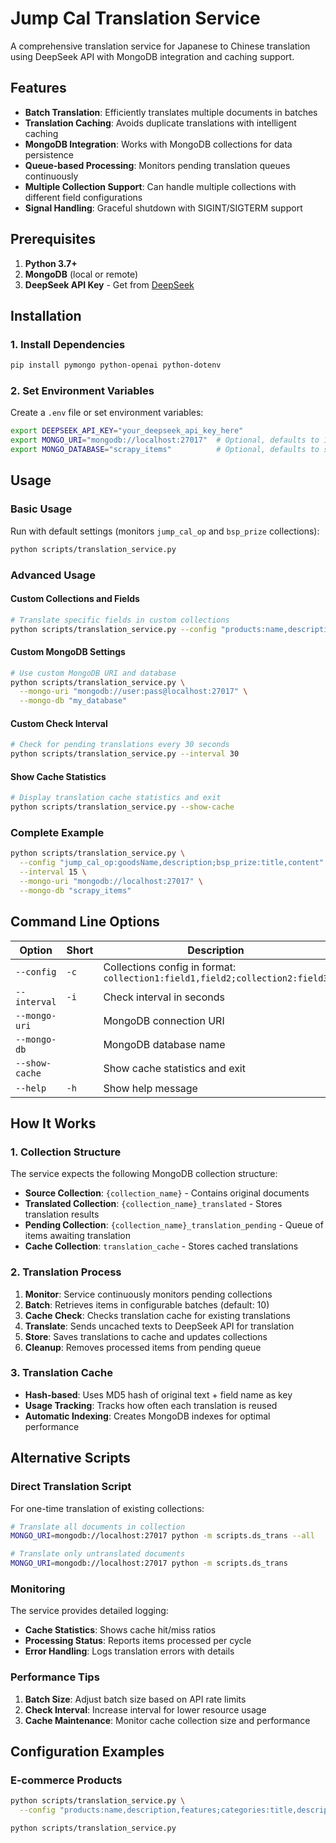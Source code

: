 # Jump Cal Translation Service

A comprehensive translation service for Japanese to Chinese translation using DeepSeek API with MongoDB integration and caching support.

## Features

- **Batch Translation**: Efficiently translates multiple documents in batches
- **Translation Caching**: Avoids duplicate translations with intelligent caching
- **MongoDB Integration**: Works with MongoDB collections for data persistence
- **Queue-based Processing**: Monitors pending translation queues continuously
- **Multiple Collection Support**: Can handle multiple collections with different field configurations
- **Signal Handling**: Graceful shutdown with SIGINT/SIGTERM support

## Prerequisites

1. **Python 3.7+**
2. **MongoDB** (local or remote)
3. **DeepSeek API Key** - Get from [DeepSeek](https://platform.deepseek.com/)

## Installation

### 1. Install Dependencies

```bash
pip install pymongo python-openai python-dotenv
```

### 2. Set Environment Variables

Create a `.env` file or set environment variables:

```bash
export DEEPSEEK_API_KEY="your_deepseek_api_key_here"
export MONGO_URI="mongodb://localhost:27017"  # Optional, defaults to 127.0.0.1
export MONGO_DATABASE="scrapy_items"          # Optional, defaults to scrapy_items
```

## Usage

### Basic Usage

Run with default settings (monitors `jump_cal_op` and `bsp_prize` collections):

```bash
python scripts/translation_service.py
```

### Advanced Usage

#### Custom Collections and Fields

```bash
# Translate specific fields in custom collections
python scripts/translation_service.py --config "products:name,description;articles:title,content"
```

#### Custom MongoDB Settings

```bash
# Use custom MongoDB URI and database
python scripts/translation_service.py \
  --mongo-uri "mongodb://user:pass@localhost:27017" \
  --mongo-db "my_database"
```

#### Custom Check Interval

```bash
# Check for pending translations every 30 seconds
python scripts/translation_service.py --interval 30
```

#### Show Cache Statistics

```bash
# Display translation cache statistics and exit
python scripts/translation_service.py --show-cache
```

### Complete Example

```bash
python scripts/translation_service.py \
  --config "jump_cal_op:goodsName,description;bsp_prize:title,content" \
  --interval 15 \
  --mongo-uri "mongodb://localhost:27017" \
  --mongo-db "scrapy_items"
```

## Command Line Options

| Option | Short | Description | Default |
|--------|-------|-------------|---------|
| `--config` | `-c` | Collections config in format: `collection1:field1,field2;collection2:field3` | `jump_cal_op:goodsName,description;bsp_prize:title,content` |
| `--interval` | `-i` | Check interval in seconds | `10` |
| `--mongo-uri` | | MongoDB connection URI | `127.0.0.1` |
| `--mongo-db` | | MongoDB database name | `scrapy_items` |
| `--show-cache` | | Show cache statistics and exit | `false` |
| `--help` | `-h` | Show help message | |

## How It Works

### 1. Collection Structure

The service expects the following MongoDB collection structure:

- **Source Collection**: `{collection_name}` - Contains original documents
- **Translated Collection**: `{collection_name}_translated` - Stores translation results
- **Pending Collection**: `{collection_name}_translation_pending` - Queue of items awaiting translation
- **Cache Collection**: `translation_cache` - Stores cached translations

### 2. Translation Process

1. **Monitor**: Service continuously monitors pending collections
2. **Batch**: Retrieves items in configurable batches (default: 10)
3. **Cache Check**: Checks translation cache for existing translations
4. **Translate**: Sends uncached texts to DeepSeek API for translation
5. **Store**: Saves translations to cache and updates collections
6. **Cleanup**: Removes processed items from pending queue

### 3. Translation Cache

- **Hash-based**: Uses MD5 hash of original text + field name as key
- **Usage Tracking**: Tracks how often each translation is reused
- **Automatic Indexing**: Creates MongoDB indexes for optimal performance

## Alternative Scripts

### Direct Translation Script

For one-time translation of existing collections:

```bash
# Translate all documents in collection
MONGO_URI=mongodb://localhost:27017 python -m scripts.ds_trans --all

# Translate only untranslated documents
MONGO_URI=mongodb://localhost:27017 python -m scripts.ds_trans
```

### Monitoring

The service provides detailed logging:

- **Cache Statistics**: Shows cache hit/miss ratios
- **Processing Status**: Reports items processed per cycle
- **Error Handling**: Logs translation errors with details

### Performance Tips

1. **Batch Size**: Adjust batch size based on API rate limits
2. **Check Interval**: Increase interval for lower resource usage
3. **Cache Maintenance**: Monitor cache collection size and performance

## Configuration Examples

### E-commerce Products
```bash
python scripts/translation_service.py \
  --config "products:name,description,features;categories:title,description"
```

```
python scripts/translation_service.py
```
